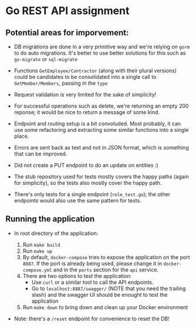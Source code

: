 # Go REST API assignment

## Potential areas for imporvement:

- DB migrations are done in a very primitive way and we're relying on `gorm` to do
  auto migrations. It's better to use better solutions for this such as `go-migrate`
  or `sql-migrate`

- Functions `GetEmployee/Contractor` (along with their plural versions)
  could be candidates to be consolidated into a single call to `GetMember/Members`,
  passing in the `type`

- Request validation is very limited for the sake of simplicity!

- For successful operations such as delete, we're returning an empty 200 reponse;
  it would be nice to return a message of some kind.

- Endpoint and routing setup is a bit convoluded. Most probably, it can use some
  refactoring and extracting some similar functions into a single place.

- Errors are sent back as text and not in JSON format, which is something that can
  be improved.

- Did not create a PUT endpoint to do an update on entities :)

- The stub repository used for tests mostly covers the happy paths (again for
  simplicity), so the tests also mostly cover the happy path.

- There's only tests for a single endpoint (`role_test.go`); the other endpoints
  would also use the same pattern for tests.

## Running the application

- In root directory of the application:
  1. Run `make build`
  2. Run `make up`
  3. By default, `docker-compose` tries to expose the application on the port `8887`.
     If the port is already being used, please change it in `docker-compose.yml` and
     in the `ports` section for the `api` service.
  4. There are two options to test the application:
     - Use `curl` or a similar tool to call the API endpoints.
     - Go to `localhost:8887/swagger/` (NOTE that you need the trailing slash) and
       the swagger UI should be enought to test the application
  5. Run `make down` to bring down and clean up your Docker environment

- Note: there's a `/reset` endpoint for convenience to reset the DB!
